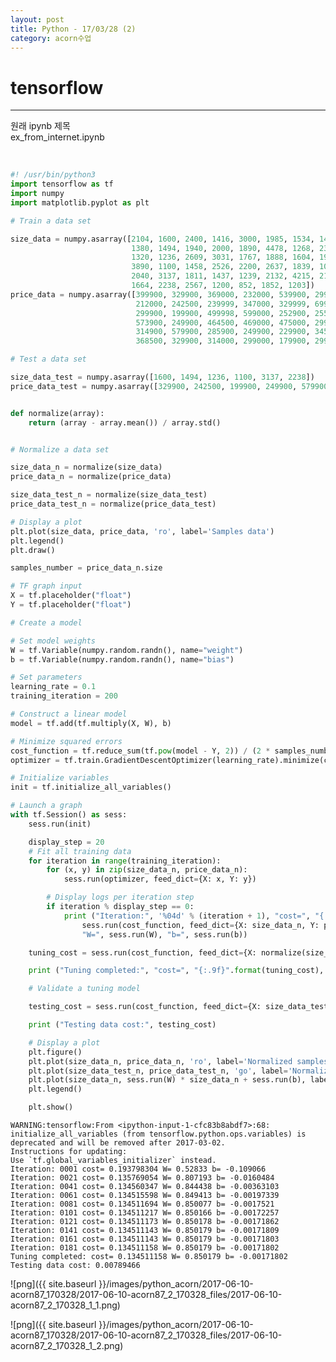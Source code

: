```yaml
---
layout: post
title: Python - 17/03/28 (2)
category: acorn수업
---
```


# tensorflow

---

원래 ipynb 제목  
ex_from_internet.ipynb  

<br>

```python
#! /usr/bin/python3
import tensorflow as tf
import numpy
import matplotlib.pyplot as plt

# Train a data set

size_data = numpy.asarray([2104, 1600, 2400, 1416, 3000, 1985, 1534, 1427,
                           1380, 1494, 1940, 2000, 1890, 4478, 1268, 2300,
                           1320, 1236, 2609, 3031, 1767, 1888, 1604, 1962,
                           3890, 1100, 1458, 2526, 2200, 2637, 1839, 1000,
                           2040, 3137, 1811, 1437, 1239, 2132, 4215, 2162,
                           1664, 2238, 2567, 1200, 852, 1852, 1203])
price_data = numpy.asarray([399900, 329900, 369000, 232000, 539900, 299900, 314900, 198999,
                            212000, 242500, 239999, 347000, 329999, 699900, 259900, 449900,
                            299900, 199900, 499998, 599000, 252900, 255000, 242900, 259900,
                            573900, 249900, 464500, 469000, 475000, 299900, 349900, 169900,
                            314900, 579900, 285900, 249900, 229900, 345000, 549000, 287000,
                            368500, 329900, 314000, 299000, 179900, 299900, 239500])

# Test a data set

size_data_test = numpy.asarray([1600, 1494, 1236, 1100, 3137, 2238])
price_data_test = numpy.asarray([329900, 242500, 199900, 249900, 579900, 329900])


def normalize(array):
    return (array - array.mean()) / array.std()


# Normalize a data set

size_data_n = normalize(size_data)
price_data_n = normalize(price_data)

size_data_test_n = normalize(size_data_test)
price_data_test_n = normalize(price_data_test)

# Display a plot
plt.plot(size_data, price_data, 'ro', label='Samples data')
plt.legend()
plt.draw()

samples_number = price_data_n.size

# TF graph input
X = tf.placeholder("float")
Y = tf.placeholder("float")

# Create a model

# Set model weights
W = tf.Variable(numpy.random.randn(), name="weight")
b = tf.Variable(numpy.random.randn(), name="bias")

# Set parameters
learning_rate = 0.1
training_iteration = 200

# Construct a linear model
model = tf.add(tf.multiply(X, W), b)

# Minimize squared errors
cost_function = tf.reduce_sum(tf.pow(model - Y, 2)) / (2 * samples_number)  # L2 loss
optimizer = tf.train.GradientDescentOptimizer(learning_rate).minimize(cost_function)  # Gradient descent

# Initialize variables
init = tf.initialize_all_variables()

# Launch a graph
with tf.Session() as sess:
    sess.run(init)

    display_step = 20
    # Fit all training data
    for iteration in range(training_iteration):
        for (x, y) in zip(size_data_n, price_data_n):
            sess.run(optimizer, feed_dict={X: x, Y: y})

        # Display logs per iteration step
        if iteration % display_step == 0:
            print ("Iteration:", '%04d' % (iteration + 1), "cost=", "{:.9f}".format(
                sess.run(cost_function, feed_dict={X: size_data_n, Y: price_data_n})), \
                "W=", sess.run(W), "b=", sess.run(b))

    tuning_cost = sess.run(cost_function, feed_dict={X: normalize(size_data_n), Y: normalize(price_data_n)})

    print ("Tuning completed:", "cost=", "{:.9f}".format(tuning_cost), "W=", sess.run(W), "b=", sess.run(b))

    # Validate a tuning model

    testing_cost = sess.run(cost_function, feed_dict={X: size_data_test_n, Y: price_data_test_n})

    print ("Testing data cost:", testing_cost)

    # Display a plot
    plt.figure()
    plt.plot(size_data_n, price_data_n, 'ro', label='Normalized samples')
    plt.plot(size_data_test_n, price_data_test_n, 'go', label='Normalized testing samples')
    plt.plot(size_data_n, sess.run(W) * size_data_n + sess.run(b), label='Fitted line')
    plt.legend()

    plt.show()
```

    WARNING:tensorflow:From <ipython-input-1-cfc83b8abdf7>:68: initialize_all_variables (from tensorflow.python.ops.variables) is deprecated and will be removed after 2017-03-02.
    Instructions for updating:
    Use `tf.global_variables_initializer` instead.
    Iteration: 0001 cost= 0.193798304 W= 0.52833 b= -0.109066
    Iteration: 0021 cost= 0.135769054 W= 0.807193 b= -0.0160484
    Iteration: 0041 cost= 0.134560347 W= 0.844438 b= -0.00363103
    Iteration: 0061 cost= 0.134515598 W= 0.849413 b= -0.00197339
    Iteration: 0081 cost= 0.134511694 W= 0.850077 b= -0.0017521
    Iteration: 0101 cost= 0.134511217 W= 0.850166 b= -0.00172257
    Iteration: 0121 cost= 0.134511173 W= 0.850178 b= -0.00171862
    Iteration: 0141 cost= 0.134511143 W= 0.850179 b= -0.00171809
    Iteration: 0161 cost= 0.134511143 W= 0.850179 b= -0.00171803
    Iteration: 0181 cost= 0.134511158 W= 0.850179 b= -0.00171802
    Tuning completed: cost= 0.134511158 W= 0.850179 b= -0.00171802
    Testing data cost: 0.00789466



![png]({{ site.baseurl }}/images/python_acorn/2017-06-10-acorn87_170328/2017-06-10-acorn87_2_170328_files/2017-06-10-acorn87_2_170328_1_1.png)



![png]({{ site.baseurl }}/images/python_acorn/2017-06-10-acorn87_170328/2017-06-10-acorn87_2_170328_files/2017-06-10-acorn87_2_170328_1_2.png)
